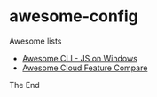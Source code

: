 # awesome-config

Awesome lists

* [Awesome CLI - JS on Windows](awesome-cli-js.md)
* [Awesome Cloud Feature Compare](awesome-cloud-feature-compare.md)

The End